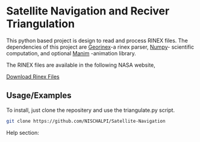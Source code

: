 
# Satellite Navigation and Reciver Triangulation

This python based project is design to read and process RINEX files. The dependencies of this 
project are [Georinex](https://pypi.org/project/georinex/)-a rinex parser, [Numpy](https://numpy.org/)- scientific computation, and optional [Manim](https://docs.manim.community/en/stable/) -animation library.


The RINEX files 
are available in the following NASA website,

[Download Rinex Files](https://cddis.nasa.gov/Data_and_Derived_Products/GNSS/RINEX_Version_3.html)




## Usage/Examples

To install, just clone the repositery and use the triangulate.py script.
```bash
git clone https://github.com/NISCHALPI/Satellite-Navigation

```

Help section:


